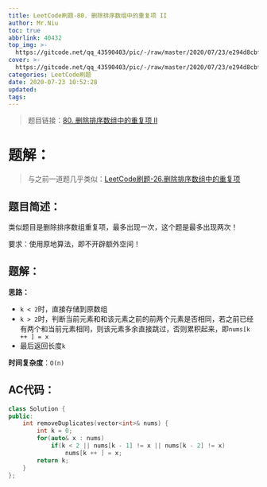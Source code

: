 ```yaml
---
title: LeetCode刷题-80. 删除排序数组中的重复项 II
author: Mr.Niu
toc: true
abbrlink: 40432
top_img: >-
  https://gitcode.net/qq_43590403/pic/-/raw/master/2020/07/23/e294d8cbf3a6cd60851a3cbdd93e66be.png
cover: >-
  https://gitcode.net/qq_43590403/pic/-/raw/master/2020/07/23/e294d8cbf3a6cd60851a3cbdd93e66be.png
categories: LeetCode刷题
date: 2020-07-23 10:52:28
updated:
tags:
---
```


















> 题目链接：[80. 删除排序数组中的重复项 II]( https://leetcode-cn.com/problems/remove-duplicates-from-sorted-array-ii/)



# 题解：



> 与之前一道题几乎类似：[LeetCode刷题-26.删除排序数组中的重复项](https://www.itnxd.cn/posts/20075.html)



## 题目简述：

类似题目是删除排序数组重复项，最多出现一次，这个题是最多出现两次！

要求：使用原地算法，即不开辟额外空间！

## 题解：



**思路：**

- `k < 2`时，直接存储到原数组
- `k > 2`时，判断当前元素和和该元素之前的前两个元素是否相同，若之前已经有两个和当前元素相同，则该元素多余直接跳过，否则累积起来，即`nums[k ++ ] = x`
- 最后返回长度`k`



**时间复杂度**：`O(n)`

## AC代码：



```c++
class Solution {
public:
    int removeDuplicates(vector<int>& nums) {
        int k = 0;
        for(auto& x : nums)
            if(k < 2 || nums[k - 1] != x || nums[k - 2] != x)
                nums[k ++ ] = x;
        return k;
    }
};
```



